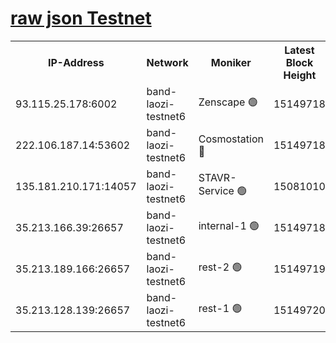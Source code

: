 
[raw json Testnet](https://rpc-check.bandt.stavr.tech/bandt/rpcbandt_result.json)
=

<table><tr><th>IP-Address</th><th>Network</th><th>Moniker</th><th>Latest Block Height</th><th>Earliest Block Height</th><th>Catching Up</th><th>Tx Index</th><th>Voting Power</th><th>Scan Time</th></tr><tr><td>93.115.25.178:6002</td><td>band-laozi-testnet6</td><td>Zenscape 🟢</td><td>15149718</td><td>12460001</td><td>False</td><td>on</td><td>0</td><td>2024-01-23T22:20:28.424839163UTC</td></tr><tr><td>222.106.187.14:53602</td><td>band-laozi-testnet6</td><td>Cosmostation 🔴</td><td>15149718</td><td>13177501</td><td>False</td><td>on</td><td>2203623</td><td>2024-01-23T22:20:30.265144763UTC</td></tr><tr><td>135.181.210.171:14057</td><td>band-laozi-testnet6</td><td>STAVR-Service 🟢</td><td>15081010</td><td>14547001</td><td>False</td><td>on</td><td>0</td><td>2024-01-23T22:20:28.836040123UTC</td></tr><tr><td>35.213.166.39:26657</td><td>band-laozi-testnet6</td><td>internal-1 🟢</td><td>15149718</td><td>15049718</td><td>False</td><td>on</td><td>0</td><td>2024-01-23T22:20:31.212878773UTC</td></tr><tr><td>35.213.189.166:26657</td><td>band-laozi-testnet6</td><td>rest-2 🟢</td><td>15149719</td><td>15049719</td><td>False</td><td>on</td><td>0</td><td>2024-01-23T22:20:32.128550810UTC</td></tr><tr><td>35.213.128.139:26657</td><td>band-laozi-testnet6</td><td>rest-1 🟢</td><td>15149720</td><td>15049719</td><td>False</td><td>on</td><td>0</td><td>2024-01-23T22:20:33.082872959UTC</td></tr></table>
